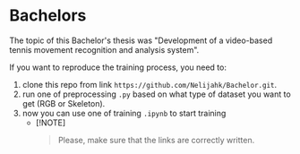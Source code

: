 # Bachelors

The topic of this Bachelor's thesis was "Development of a video-based tennis movement recognition and analysis system".

If you want to reproduce the training process, you need to:

1. clone this repo from link `https://github.com/Nelijahk/Bachelor.git`.
2. run one of preprocessing `.py` based on what type of dataset you want to get (RGB or Skeleton).
3. now you can use one of training `.ipynb` to start training
   - [!NOTE]
     > Please, make sure that the links are correctly written.
